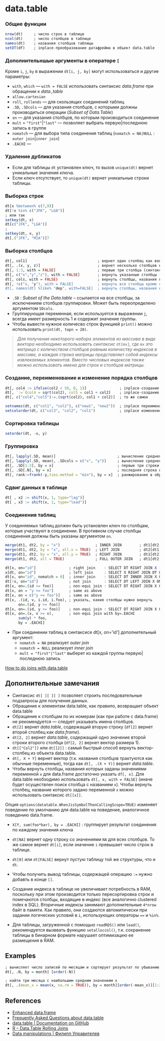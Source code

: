 # data.table

### Общие функции
```r
nrow(dt)     ; число строк в таблице
ncol(dt)     ; число столбцов в таблице
names(dt)    ; названия столбцов таблицы
setDT(df)    ; inplace-преобразование датафрейма в объект data.table
```

### Дополнительншые аргументы в операторе `[`
Кроме `i`, `j`, `by` в выражении `dt[i, j, by]` могут использоваться и другие параметры:
* `with`, `which` — `with = FALSE` использовать синтаксис *data.frame* при обращении к *data.,table*
* `allow.cartesian`
* `roll`, `rollends` — для скользящих соединений таблиц
* `.SD`, `.SDcols` — для указания столбцов, с которыми должны производиться операции (*Subset of Data.Table*)
* `on` — для указания столбцов, по которым производиться соединение
* `mult` = `"first"`|`"last"` — позволяет выбрать первую|последнюю запись в группе
* `nomatch` — для выбора типа соединения таблиц (`nomatch = NA|NULL` : `outer join`|`inner join`)
* `.EACHI` — 

### Удаление дубликатов
* Если для таблицы `dt` установлен ключ, то вызов `unique(dt)` вернет уникальные значения ключа.
* Если ключ отсутствует, то `unique(dt)` вернет уникальные строки таблицы.

### Выборка строк
```r
dt[x %between% c(7,9)]
dt[!x %in% c("JFK", "LGA")]
; или так
setkey(dt, x)
dt[c("JFK", "LGA")]
;
setkey(dt, x, y)
dt[.("JFK", "MIA")]7
```

### Выборка столбцов
```r
dt[, col1]                                ; вернет один столбец как вектор
dt[, .(x, y, z)]                          ; вернет несколько столбцов как новый data.table
dt[, 1:3, with = FALSE]                   ; первые три столбца (синтаксис data.frame)
dt[, c("x","y","z"), with = FALSE]        ; вернуть указанные столбцы (синтаксис data.frame)
dt[, cols, with = FALSE)                  ; вернуть столбцы, названия которых заданы переменной cols
dt[, !c("x, "y"), with = FALSE]           ; вернуть все столбцы кроме столбцов x и y
dt[, names(dt) %like% "dep", with=FALSE]  ; вернуть столбцы, названия которых удовлетваряют образцу
```
* `.SD` : *Subset of the Data.table* – ссылается на все столбцы, за исключением столбцов группировки. Может быть переопределено аргументом `SDcols`.
* Группирующая переменная, если используется в выражении `j`, всегда имеет размерность 1 и содержит значение группы.
* Чтобы вывести нужное количесво строк функцией `print()` можно использовать `print(dt, topn = 20)`.
 
>*Для получения некоторого набора элементов из массива в виде вектора необходимо использовать синтаксис* `dt[mx]`*, где* `mx` *это матрица с количеством столбцов равным количеству индексов в массиве, а каждая строка матрицы представляет собой индексы извлекаемых элементов. Вместо числовых индексов также можно использовать имена для строк и столбцов матрицы.*

### Создание, переименование и изменение порядка столбцов
```r
dt[, col4 := ifelse(col2 < 50, 0, 1)]               ; inplace-создание одного столбца
dt[, `:=`(col4 = sqrt(col2), col5 = col1 + col2]    ; inplace-создание нескольких столбцов
dt[, c("col4","col5"):=.(sqrt(col2), col1 + col2)]  ; то же самое

setnames(dt, c("col1", "col2"), c("new1", "new2"))  ; inplace переименование столбцов
setcolorder(dt, c("col3", "col2", "col1")           ; inplace изменение порядка столбцов (могут быть указаны только несколько первых, остальные не меняются)
```
### Сортировка таблицы
```r
setorder(dt, -x, y)
```

### Группировка
```r
dt[, lapply(.SD, mean)]                            ; вычисление среднего для всех столбцов
dt[, lapply(.SD, mean), .SDcols = c("x", "y")]     ; вычисление среднего для указанных столбцов
dt[, .SD[1:3], by = x]                             ; первые три строки в сгруппированных по x данных
dt[, .SD[.N], by = x]                              ; последняя строка в сгруппированных по x данных
dt[, rank:=frank(-y,ties.method = "min"), by = x]  ; ранжирование в обратном порядке y внутри групп x
```

### Сдвиг данных в таблице
```r
dt[ , x2 := shift(x, 1, type="lag")]
dt[ , x3 := shift(x, 1, type="lead")]
```

### Соединения таблиц
У соединяемых таблиц должен быть установлен ключ по столбцам, которые участвуют в соединении. В противном случае столбцы соединения должны быть указаны аргументом `on`.
```r
merge(dt1, dt2, by = "x")                ; INNER JOIN        ; dt1[dt2, nomatch = NULL]
merge(dt1, dt2, by = "x", all.x = TRUE)  ; LEFT JOIN         ; dt2[dt1]
merge(dt1, dt2, by = "x", all.y = TRUE)  ; RIGHT JOIN        ; dt1[dt2]
merge(dt1, dt2, all = TRUE)              ; FULL OUTER JOIN   ; dt1[dt2, nomatch = NA]

dt[x, on="id"]               ; right join    : SELECT DT RIGHT JOIN X (одноименные столбцы x переименовываются с добавлением `i.`)
x[dt, on="id"]               ; left join     : SELECT X RIGHT JOIN DT ON DT$id != X$id
dt[x, on="id", nomatch = 0]  ; inner join    : SELECT DT INNER JOIN X ON DT$id != X$id
dt[!x, on="id"]              ; not join      : SELECT DT LEFT JOIN X ON DT$x != X$x
dt[x, on=.(id <= foo)]       ; non-equi join : SELECT DT RIGHT JOIN X ON DT$id <= X$foo
dt[x, on = "y <= foo"]       ; same as above
dt[x, on = c("y <= foo")]    ; same as above
dt[x, .(id, v, i.id, i.foo), ; указать, какие столбцы нужно вернуть
      on=.(id, y >= foo)]
dt[x, on=.(id, y <= foo)]    ; non-equi join : SELECT DT RIGHT JOIN X ON DT$id = X$id AND DT$y <= x$foo
dt[x, on=.(x, v >= v),       ; non-equi join with by=.EACHI
      sum(y) * foo,
      by = .EACHI]
```
* При соединении таблиц в синтаксисе dt[x, on='id'] дополнительный аргумент:
  * `nomatch = NA`          реализует *outer join*
  * `nomatch = NULL`        реализует *inner join*
  * `mult = "first"|"last"` выберет из каждой группы первую|последнюю запись
  
[How to do joins with data.table](https://gist.github.com/nacnudus/ef3b22b79164bbf9c0ebafbf558f22a0)

## Дополнительные замечания
* Синтаксис `dt[ ][ ][ ]` позволяет строить последовательные подзапросы для получения данных.
* Обращение к элементам data.table, как правило, возвращает объект data.table
* Обращение к столбцам по их номерам (как при работе с data.frame) не рекомендуется — следует указывать имена столбцов.
* `dt[2]` вернет *data.table*, содержащий вторую строку (`df[2]` вернет второй столбец как *data.frame*).
* `dt[2, 2]` вернет *data.table*, содержащий одно значение второй строки второго столбца (`df[2, 2]` вернет вектор размера 1).
* `dt[["Col2"]]` или `dt[[2]]` : самый быстрый способ вернуть вектор-столбец из объекта data.table.
* `dt[, X + Y]` вернет вектор (т.к. названия столбцов трактуются как обычные переменные), тогда как `dt[, .(X + Y)]` вернет *data.table*.
* Чтобы вернуть столбцы, названия которых заданы значениями переменной `x` для data.frame достаточно указать `df[, x]`. Для data.table необходимо использовать `dt[, x, with = FALSE]` (иначе будет осуществлен поиск столбца с названием `x`). Чтобы вернуть столбец, название которого задано переменной `x` можно использовать синтаксис `dt[[x]]`.

Опция `options(datatable.WhenJisSymbolThenCallingScope=TRUE)` изменяет поведение по умолчанию для data.table на поведение, аналогичное поведению data.frame.
* `X[Y, sum(foo*bar), by = .EACHI]` : группирует результат соединения по каждому значения ключа

* `dt[NA]` вернет одну строку со значениями `NA` для всех столбцов. То же самое вернет `dt[i]`, если значение `i` превышает число строк в таблице.
* `dt[0]` или `dt[FALSE]` вернут пустую таблицу той же структуры, что и `dt`.
* Чтобы получить вывод таблицы, содержащей операцию `:=` нужно добавть в конце `[]`.
* Создание индекса в таблице не увеличивает потребность в RAM, поскольку при этом производится только пересортировка строк и помечаются столбцы, входящие в индекс (все аналогично clustered index в SQL). Вторичные индексы занимают дополнительные `4*nrow` байт в памяти. Как правило, они создаются автомитически при задании логических условий в `i`, использующих операторы `==` и `%in%`.
* Для таблицы, загруженной с помощью `readRDS()` или `load()`, рекомендуется вызввать функцию `setalloccol()`, т.к. сохранение таблицы в бинарном формате нарушает оптимизацию ее размещения в RAM.



## Examples
```r
; вычисляет число записей по месяцам и сортирует результат по убыванию
dt[, .N, by = month] [order(-N)]

; найти три месяца с наибольшим средним значением x
dt[, .(mean_x = mean(x, na.rm = TRUE)), by = month][order(-mean_x)][1:3]
```

## References
* [Enhanced data.frame](https://rdatatable.gitlab.io/data.table/reference/data.table.html)
* [Frequently Asked Questions about data.table](https://cran.r-project.org/web/packages/data.table/vignettes/datatable-faq.html#why-does-xy-return-all-the-columns-from-y-too-shouldnt-it-return-a-subset-of-x)
* [data.table | Documentation on GitHub](https://github.com/Rdatatable/data.table/wiki)
* [R – Data.Table Rolling Joins](https://www.gormanalysis.com/blog/r-data-table-rolling-joins/)
* [Data manipulations | Филипп Управителев](https://webinars.rintro.ru/data-manipulations.html#dt1dt2-merge)

